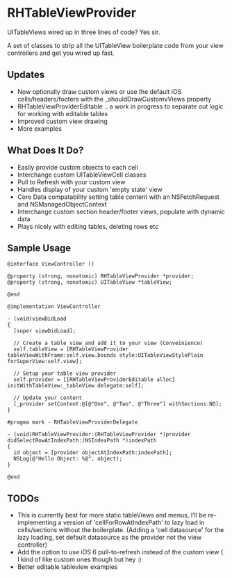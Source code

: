 RHTableViewProvider
===================

UITableViews wired up in three lines of code? Yes sir.

A set of classes to strip all the UITableView boilerplate code from your view controllers and get you wired up fast.

## Updates

* Now optionally draw custom views or use the default iOS cells/headers/footers with the _shouldDrawCustomvViews property
* RHTableViewProviderEditable .. a work in progress to separate out logic for working with editable tables
* Improved custom view drawing
* More examples

## What Does It Do?

* Easily provide custom objects to each cell
* Interchange custom UITableViewCell classes
* Pull to Refresh with your custom view
* Handles display of your custom 'empty state' view
* Core Data compatability setting table content with an NSFetchRequest and NSManagedObjectContext
* Interchange custom section header/footer views, populate with dynamic data
* Plays nicely with editing tables, deleting rows etc

## Sample Usage

    @interface ViewController ()

    @property (strong, nonatomic) RHTableViewProvider *provider;
    @property (strong, nonatomic) UITableView *tableView;

    @end

    @implementation ViewController

    - (void)viewDidLoad
    {
      [super viewDidLoad];
      
      // Create a table view and add it to your view (Conveinience)
      self.tableView = [RHTableViewProvider tableViewWithFrame:self.view.bounds style:UITableViewStylePlain forSuperView:self.view];
      
      // Setup your table view provider
      self.provider = [[RHTableViewProviderEditable alloc] initWithTableView:_tableView delegate:self];
      
      // Update your content
      [_provider setContent:@[@"One", @"Two", @"Three"] withSections:NO];
    }

    #pragma mark - RHTableViewProviderDelegate

    - (void)RHTableViewProvider:(RHTableViewProvider *)provider didSelectRowAtIndexPath:(NSIndexPath *)indexPath
    {
      id object = [provider objectAtIndexPath:indexPath];
      NSLog(@"Hello Object: %@", object);
    }

    @end

## TODOs

* This is currently best for more static tableViews and menus, I'll be re-implementing a version of 'cellForRowAtIndexPath' to lazy load in cells/sections without the boilerplate. (Adding a 'cell datasource' for the lazy loading, set default datasource as the provider not the view controller)
* Add the option to use iOS 6 pull-to-refresh instead of the custom view ( I kind of like custom ones though but hey :)
* Better editable tableview examples
